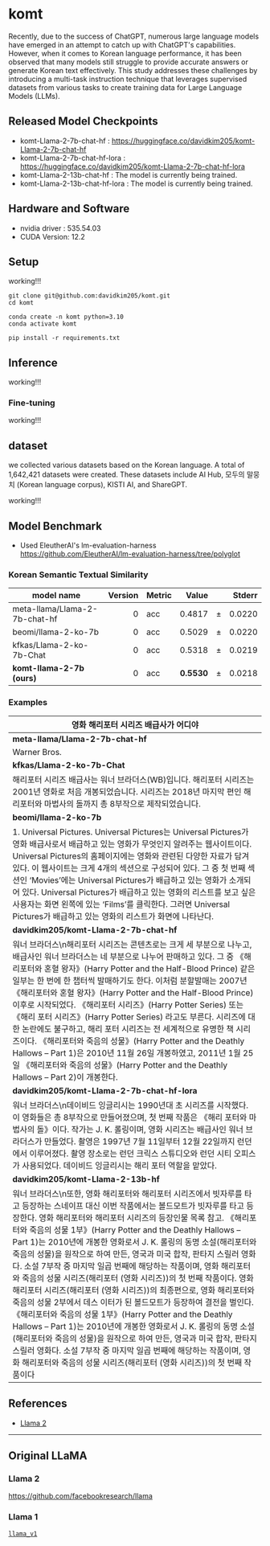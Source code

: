 # komt
Recently, due to the success of ChatGPT, numerous large language models have emerged in an attempt to catch up with ChatGPT's capabilities. 
However, when it comes to Korean language performance, it has been observed that many models still struggle to provide accurate answers or generate Korean text effectively. 
This study addresses these challenges by introducing a multi-task instruction technique that leverages supervised datasets from various tasks to create training data for Large Language Models (LLMs).

## Released Model Checkpoints
- komt-Llama-2-7b-chat-hf : https://huggingface.co/davidkim205/komt-Llama-2-7b-chat-hf
- komt-Llama-2-7b-chat-hf-lora : https://huggingface.co/davidkim205/komt-Llama-2-7b-chat-hf-lora
- komt-Llama-2-13b-chat-hf : The model is currently being trained.
- komt-Llama-2-13b-chat-hf-lora : The model is currently being trained.
## Hardware and Software
- nvidia driver : 535.54.03
- CUDA Version: 12.2

## Setup
working!!!
```
git clone git@github.com:davidkim205/komt.git
cd komt

conda create -n komt python=3.10
conda activate komt

pip install -r requirements.txt

```

## Inference
working!!!



### Fine-tuning
working!!!


## dataset
we collected various datasets based on the Korean language. A total of 1,642,421 datasets were created. These datasets include AI Hub, 모두의 말뭉치 (Korean language corpus), KISTI AI, and ShareGPT.

working!!!

## Model Benchmark
- Used EleutherAI's lm-evaluation-harness https://github.com/EleutherAI/lm-evaluation-harness/tree/polyglot
 
### Korean Semantic Textual Similarity
| model name                    | Version | Metric |      Value |      | Stderr |
|-------------------------------| ------: | ------ |-----------:| ---- | -----: |
| meta-llama/Llama-2-7b-chat-hf |       0 | acc    |     0.4817 | ±    | 0.0220 |
| beomi/llama-2-ko-7b           |       0 | acc    |     0.5029 | ±    | 0.0220 |
| kfkas/Llama-2-ko-7b-Chat      |       0 | acc    |     0.5318 | ±    | 0.0219 |
| **komt-llama-2-7b (ours)**    |       0 | acc    | **0.5530** | ±    | 0.0218 |

### Examples
| 영화 해리포터 시리즈 배급사가 어디야                         |
| ------------------------------------------------------------ |
| **meta-llama/Llama-2-7b-chat-hf**                            |
| Warner Bros.                                                 |
| **kfkas/Llama-2-ko-7b-Chat**                                 |
| 해리포터 시리즈 배급사는 워너 브라더스(WB)입니다. 해리포터 시리즈는 2001년 영화로 처음 개봉되었습니다. 시리즈는 2018년 마지막 편인 해리포터와 마법사의 돌까지 총 8부작으로 제작되었습니다. |
| **beomi/llama-2-ko-7b**                                      |
| 1. Universal Pictures. Universal Pictures는 Universal Pictures가 영화 배급사로서 배급하고 있는 영화가 무엇인지 알려주는 웹사이트이다. Universal Pictures의 홈페이지에는 영화와 관련된 다양한 자료가 담겨 있다. 이 웹사이트는 크게 4개의 섹션으로 구성되어 있다. 그 중 첫 번째 섹션인 ‘Movies’에는 Universal Pictures가 배급하고 있는 영화가 소개되어 있다. Universal Pictures가 배급하고 있는 영화의 리스트를 보고 싶은 사용자는 화면 왼쪽에 있는 ‘Films’를 클릭한다. 그러면 Universal Pictures가 배급하고 있는 영화의 리스트가 화면에 나타난다. |
| **davidkim205/komt-Llama-2-7b-chat-hf**                      |
| 워너 브라더스\n해리포터 시리즈는 콘텐츠로는 크게 세 부분으로 나누고, 배급사인 워너 브라더스는 네 부분으로 나누어 판매하고 있다. 그 중 《해리포터와 혼혈 왕자》(Harry Potter and the Half-Blood Prince) 같은 일부는 한 번에 한 챕터씩 발매하기도 한다. 이처럼 분할발매는 2007년 《해리포터와 혼혈 왕자》(Harry Potter and the Half-Blood Prince) 이후로 시작되었다. 《해리포터 시리즈》(Harry Potter Series) 또는 《해리 포터 시리즈》(Harry Potter Series) 라고도 부른다. 시리즈에 대한 논란에도 불구하고, 해리 포터 시리즈는 전 세계적으로 유명한 책 시리즈이다. 《해리포터와 죽음의 성물》(Harry Potter and the Deathly Hallows – Part 1)은 2010년 11월 26일 개봉하였고, 2011년 1월 25일 《해리포터와 죽음의 성물》(Harry Potter and the Deathly Hallows – Part 2)이 개봉한다. |
| **davidkim205/komt-Llama-2-7b-chat-hf-lora**                 |
| 워너 브라더스\n데이비드 잉글리시는 1990년대 초 시리즈를 시작했다. 이 영화들은 총 8부작으로 만들어졌으며, 첫 번째 작품은 《해리 포터와 마법사의 돌》이다. 작가는 J. K. 롤링이며, 영화 시리즈는 배급사인 워너 브라더스가 만들었다. 촬영은 1997년 7월 11일부터 12월 22일까지 런던에서 이루어졌다. 촬영 장소로는 런던 크릭스 스튜디오와 런던 시티 오피스가 사용되었다. 데이비드 잉글리시는 해리 포터 역할을 맡았다. |
| **davidkim205/komt-Llama-2-13b-hf**                          |
| 워너 브라더스\n또한, 영화 해리포터와 해리포터 시리즈에서 빗자루를 타고 등장하는 스네이프 대신 이번 작품에서는 볼드모트가 빗자루를 타고 등장한다. 영화 해리포터와 해리포터 시리즈의 등장인물 목록 참고. 《해리포터와 죽음의 성물 1부》(Harry Potter and the Deathly Hallows – Part 1)는 2010년에 개봉한 영화로서 J. K. 롤링의 동명 소설(해리포터와 죽음의 성물)을 원작으로 하여 만든, 영국과 미국 합작, 판타지 스릴러 영화다. 소설 7부작 중 마지막 일곱 번째에 해당하는 작품이며, 영화 해리포터와 죽음의 성물 시리즈(해리포터 (영화 시리즈))의 첫 번째 작품이다. 영화 해리포터 시리즈(해리포터 (영화 시리즈))의 최종편으로, 영화 해리포터와 죽음의 성물 2부에서 데스 이터가 된 볼드모트가 등장하여 결전을 벌인다. 《해리포터와 죽음의 성물 1부》(Harry Potter and the Deathly Hallows – Part 1)는 2010년에 개봉한 영화로서 J. K. 롤링의 동명 소설(해리포터와 죽음의 성물)을 원작으로 하여 만든, 영국과 미국 합작, 판타지 스릴러 영화다. 소설 7부작 중 마지막 일곱 번째에 해당하는 작품이며, 영화 해리포터와 죽음의 성물 시리즈(해리포터 (영화 시리즈))의 첫 번째 작품이다 |

## References
-  [Llama 2](https://github.com/facebookresearch/llama)

-----------------
## Original LLaMA
### Llama 2
https://github.com/facebookresearch/llama
### Llama 1
[`llama_v1`](https://github.com/facebookresearch/llama/tree/llama_v1)
